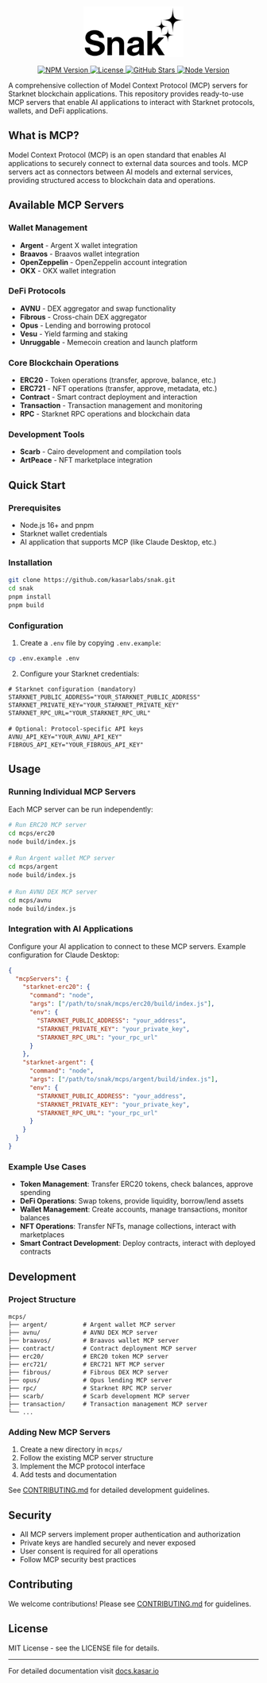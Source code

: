 <div align="center">
  <picture>
    <!-- For users in dark mode, load a white logo -->
    <source media="(prefers-color-scheme: dark)" srcset="https://github.com/KasarLabs/brand/blob/main/projects/snak/snak-full-white-alpha.png?raw=true">
    <!-- Default image for light mode -->
    <img src="https://github.com/KasarLabs/brand/blob/main/projects/snak/snak-full-black-alpha.png?raw=true" width="200" alt="Snak Logo">
  </picture>

<p>
<a href="https://www.npmjs.com/package/starknet-agent-kit">
<img src="https://img.shields.io/npm/v/starknet-agent-kit.svg" alt="NPM Version" />
</a>
<a href="https://github.com/kasarlabs/snak/blob/main/LICENSE">
<img src="https://img.shields.io/npm/l/starknet-agent-kit.svg" alt="License" />
</a>
<a href="https://github.com/kasarlabs/snak/stargazers">
<img src="https://img.shields.io/github/stars/kasarlabs/snak.svg" alt="GitHub Stars" />
</a>
<a href="https://nodejs.org">
<img src="https://img.shields.io/node/v/starknet-agent-kit.svg" alt="Node Version" />
</a>
</p>
</div>

A comprehensive collection of Model Context Protocol (MCP) servers for Starknet blockchain applications. This repository provides ready-to-use MCP servers that enable AI applications to interact with Starknet protocols, wallets, and DeFi applications.

## What is MCP?

Model Context Protocol (MCP) is an open standard that enables AI applications to securely connect to external data sources and tools. MCP servers act as connectors between AI models and external services, providing structured access to blockchain data and operations.

## Available MCP Servers

### Wallet Management
- **Argent** - Argent X wallet integration
- **Braavos** - Braavos wallet integration  
- **OpenZeppelin** - OpenZeppelin account integration
- **OKX** - OKX wallet integration

### DeFi Protocols
- **AVNU** - DEX aggregator and swap functionality
- **Fibrous** - Cross-chain DEX aggregator
- **Opus** - Lending and borrowing protocol
- **Vesu** - Yield farming and staking
- **Unruggable** - Memecoin creation and launch platform

### Core Blockchain Operations
- **ERC20** - Token operations (transfer, approve, balance, etc.)
- **ERC721** - NFT operations (transfer, approve, metadata, etc.)
- **Contract** - Smart contract deployment and interaction
- **Transaction** - Transaction management and monitoring
- **RPC** - Starknet RPC operations and blockchain data

### Development Tools
- **Scarb** - Cairo development and compilation tools
- **ArtPeace** - NFT marketplace integration

## Quick Start

### Prerequisites

- Node.js 16+ and pnpm
- Starknet wallet credentials
- AI application that supports MCP (like Claude Desktop, etc.)

### Installation

```bash
git clone https://github.com/kasarlabs/snak.git
cd snak
pnpm install
pnpm build
```

### Configuration

1. Create a `.env` file by copying `.env.example`:

```bash
cp .env.example .env
```

2. Configure your Starknet credentials:

```env
# Starknet configuration (mandatory)
STARKNET_PUBLIC_ADDRESS="YOUR_STARKNET_PUBLIC_ADDRESS"
STARKNET_PRIVATE_KEY="YOUR_STARKNET_PRIVATE_KEY"
STARKNET_RPC_URL="YOUR_STARKNET_RPC_URL"

# Optional: Protocol-specific API keys
AVNU_API_KEY="YOUR_AVNU_API_KEY"
FIBROUS_API_KEY="YOUR_FIBROUS_API_KEY"
```

## Usage

### Running Individual MCP Servers

Each MCP server can be run independently:

```bash
# Run ERC20 MCP server
cd mcps/erc20
node build/index.js

# Run Argent wallet MCP server
cd mcps/argent
node build/index.js

# Run AVNU DEX MCP server
cd mcps/avnu
node build/index.js
```

### Integration with AI Applications

Configure your AI application to connect to these MCP servers. Example configuration for Claude Desktop:

```json
{
  "mcpServers": {
    "starknet-erc20": {
      "command": "node",
      "args": ["/path/to/snak/mcps/erc20/build/index.js"],
      "env": {
        "STARKNET_PUBLIC_ADDRESS": "your_address",
        "STARKNET_PRIVATE_KEY": "your_private_key",
        "STARKNET_RPC_URL": "your_rpc_url"
      }
    },
    "starknet-argent": {
      "command": "node", 
      "args": ["/path/to/snak/mcps/argent/build/index.js"],
      "env": {
        "STARKNET_PUBLIC_ADDRESS": "your_address",
        "STARKNET_PRIVATE_KEY": "your_private_key",
        "STARKNET_RPC_URL": "your_rpc_url"
      }
    }
  }
}
```

### Example Use Cases

- **Token Management**: Transfer ERC20 tokens, check balances, approve spending
- **DeFi Operations**: Swap tokens, provide liquidity, borrow/lend assets
- **Wallet Management**: Create accounts, manage transactions, monitor balances
- **NFT Operations**: Transfer NFTs, manage collections, interact with marketplaces
- **Smart Contract Development**: Deploy contracts, interact with deployed contracts

## Development

### Project Structure

```
mcps/
├── argent/          # Argent wallet MCP server
├── avnu/            # AVNU DEX MCP server
├── braavos/         # Braavos wallet MCP server
├── contract/        # Contract deployment MCP server
├── erc20/           # ERC20 token MCP server
├── erc721/          # ERC721 NFT MCP server
├── fibrous/         # Fibrous DEX MCP server
├── opus/            # Opus lending MCP server
├── rpc/             # Starknet RPC MCP server
├── scarb/           # Scarb development MCP server
├── transaction/     # Transaction management MCP server
└── ...
```

### Adding New MCP Servers

1. Create a new directory in `mcps/`
2. Follow the existing MCP server structure
3. Implement the MCP protocol interface
4. Add tests and documentation

See [CONTRIBUTING.md](CONTRIBUTING.md) for detailed development guidelines.

## Security

- All MCP servers implement proper authentication and authorization
- Private keys are handled securely and never exposed
- User consent is required for all operations
- Follow MCP security best practices

## Contributing

We welcome contributions! Please see [CONTRIBUTING.md](CONTRIBUTING.md) for guidelines.

## License

MIT License - see the LICENSE file for details.

---

For detailed documentation visit [docs.kasar.io](https://docs.kasar.io)
